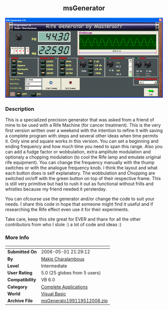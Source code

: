 ﻿<div align="center">

## msGenerator

<img src="PIC200651144955312.GIF">
</div>

### Description

This is a specialized precision generator that was asked from a friend of mine to be used with a Rife Machine (for cancer treatment). This is the very first version written over a weekend with the intention to refine it with saving a complete program with steps and several other ideas when time permits it. Only sine and square works in this version. You can set a beginning and ending frequency and how much time you need to span this range. Also you can add a fudge factor or wobbulation, extra amplitute modulation and optionaly a chopping modulation (to cool the Rife lamp and emulate original rife equipment). You can change the frequency manually with the thump switches or with the analogue frequency knob. I think the layout and what each button does is self explanatory. The wobbulation and Chopping are switched on/off with the green button on top of their respective frame. This is still very primitive but had to rush it out as functional without frills and whistles because my friend needed it yersterday.

You can ofcourse use the generator and/or change the code to suit your needs. I share this code in hope that someone might find it useful and if researching the Rife effect even use it for their experiments.

Take care, keep this site great for EVER and thanx for all the other contributors from who I stole :) a lot of code and ideas :)
 
### More Info
 


<span>             |<span>
---                |---
**Submitted On**   |2006-05-01 21:29:12
**By**             |[Makis Charalambous](https://github.com/Planet-Source-Code/PSCIndex/blob/master/ByAuthor/makis-charalambous.md)
**Level**          |Intermediate
**User Rating**    |5.0 (25 globes from 5 users)
**Compatibility**  |VB 6\.0
**Category**       |[Complete Applications](https://github.com/Planet-Source-Code/PSCIndex/blob/master/ByCategory/complete-applications__1-27.md)
**World**          |[Visual Basic](https://github.com/Planet-Source-Code/PSCIndex/blob/master/ByWorld/visual-basic.md)
**Archive File**   |[msGenerato199119512006\.zip](https://github.com/Planet-Source-Code/makis-charalambous-msgenerator__1-65171/archive/master.zip)








